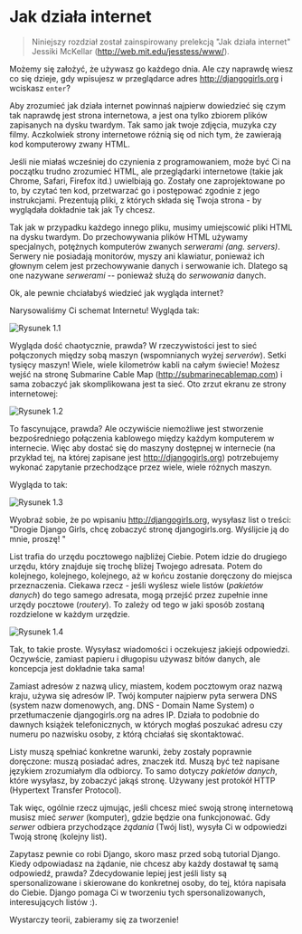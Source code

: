 # Jak działa internet

> Niniejszy rozdział został zainspirowany prelekcją "Jak działa internet" Jessiki McKellar (http://web.mit.edu/jesstess/www/).

Możemy się założyć, że używasz go każdego dnia. Ale czy naprawdę wiesz co się dzieje, gdy wpisujesz w przeglądarce adres http://djangogirls.org i wciskasz `enter`?

Aby zrozumieć jak działa internet powinnaś najpierw dowiedzieć się czym tak naprawdę jest strona internetowa, a jest ona tylko zbiorem plików zapisanych na dysku twardym. Tak samo jak twoje zdjęcia, muzyka czy filmy. Aczkolwiek strony internetowe różnią się od nich tym, że zawierają kod komputerowy zwany HTML.

Jeśli nie miałaś wcześniej do czynienia z programowaniem, może być Ci na początku trudno zrozumieć HTML, ale przeglądarki internetowe (takie jak Chrome, Safari, Firefox itd.) uwielbiają go. Zostały one zaprojektowane po to, by czytać ten kod, przetwarzać go i postępować zgodnie z jego instrukcjami. Prezentują pliki, z których składa się Twoja strona - by wyglądała dokładnie tak jak Ty chcesz.

Tak jak w przypadku każdego innego pliku, musimy umiejscowić pliki HTML na dysku twardym. Do przechowywania plików HTML używamy specjalnych, potężnych komputerów zwanych *serwerami (ang. servers)*. Serwery nie posiadają monitorów, myszy ani klawiatur, ponieważ ich głownym celem jest przechowywanie danych i serwowanie ich. Dlatego są one nazywane *serwerami* -- ponieważ służą do *serwowania* danych.

Ok, ale pewnie chciałabyś wiedzieć jak wygląda internet?

Narysowaliśmy Ci schemat Internetu! Wygląda tak:

![Rysunek 1.1][1]

 [1]: images/internet_1.png

Wygląda dość chaotycznie, prawda? W rzeczywistości jest to sieć połączonych między sobą maszyn (wspomnianych wyżej *serverów*). Setki tysięcy maszyn! Wiele, wiele kilometrów kabli na całym świecie! Możesz wejść na stronę Submarine Cable Map (http://submarinecablemap.com) i sama zobaczyć jak skomplikowana jest ta sieć. Oto zrzut ekranu ze strony internetowej:

![Rysunek 1.2][2]

 [2]: images/internet_3.png

To fascynujące, prawda? Ale oczywiście niemożliwe jest stworzenie bezpośredniego połączenia kablowego między każdym komputerem w internecie. Więc aby dostać się do maszyny dostępnej w internecie (na przykład tej, na której zapisane jest http://djangogirls.org) potrzebujemy wykonać zapytanie przechodzące przez wiele, wiele różnych maszyn.

Wygląda to tak:

![Rysunek 1.3][3]

 [3]: images/internet_2.png

Wyobraź sobie, że po wpisaniu http://djangogirls.org, wysyłasz list o treści: "Drogie Django Girls, chcę zobaczyć stronę djangogirls.org. Wyślijcie ją do mnie, proszę! "

List trafia do urzędu pocztowego najbliżej Ciebie. Potem idzie do drugiego urzędu, który znajduje się trochę bliżej Twojego adresata. Potem do kolejnego, kolejnego, kolejnego, aż w końcu zostanie doręczony do miejsca przeznaczenia. Ciekawa rzecz - jeśli wyślesz wiele listów (*pakietów danych*) do tego samego adresata, mogą przejść przez zupełnie inne urzędy pocztowe (*routery*). To zależy od tego w jaki sposób zostaną rozdzielone w każdym urzędzie.

![Rysunek 1.4][4]

 [4]: images/internet_4.png

Tak, to takie proste. Wysyłasz wiadomości i oczekujesz jakiejś odpowiedzi. Oczywście, zamiast papieru i długopisu używasz bitów danych, ale koncepcja jest dokładnie taka sama!

Zamiast adresów z nazwą ulicy, miastem, kodem pocztowym oraz nazwą kraju, używa się adresów IP. Twój komputer najpierw pyta serwera DNS (system nazw domenowych, ang. DNS - Domain Name System) o przetłumaczenie djangogirls.org na adres IP. Działa to podobnie do dawnych książek telefonicznych, w których mogłaś poszukać adresu czy numeru po nazwisku osoby, z którą chciałaś się skontaktować.

Listy muszą spełniać konkretne warunki, żeby zostały poprawnie doręczone: muszą posiadać adres, znaczek itd. Muszą być też napisane językiem zrozumiałym dla odbiorcy. To samo dotyczy *pakietów danych*, które wysyłasz, by zobaczyć jakąś stronę. Używany jest protokół HTTP (Hypertext Transfer Protocol).

Tak więc, ogólnie rzecz ujmując, jeśli chcesz mieć swoją stronę internetową musisz mieć *serwer* (komputer), gdzie będzie ona funkcjonować. Gdy *serwer* odbiera przychodzące *żądania* (Twój list), wysyła Ci w odpowiedzi Twoją stronę (kolejny list).

Zapytasz pewnie co robi Django, skoro masz przed sobą tutorial Django. Kiedy odpowiadasz na żądanie, nie chcesz aby każdy dostawał tę samą odpowiedź, prawda? Zdecydowanie lepiej jest jeśli listy są spersonalizowane i skierowane do konkretnej osoby, do tej, która napisała do Ciebie. Django pomaga Ci w tworzeniu tych spersonalizowanych, interesujących listów :).

Wystarczy teorii, zabieramy się za tworzenie!